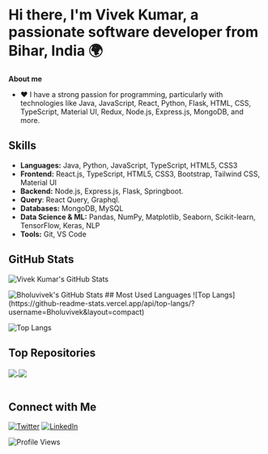 # Hi there, I'm **Vivek Kumar**, a passionate software developer from Bihar, India 🌍

**About me**

- ❤️ I have a strong passion for programming, particularly with technologies like Java, JavaScript, React, Python, Flask, HTML, CSS, TypeScript, Material UI, Redux, Node.js, Express.js, MongoDB, and more.

## Skills

- **Languages:** Java, Python, JavaScript, TypeScript, HTML5, CSS3
- **Frontend:** React.js, TypeScript, HTML5, CSS3, Bootstrap, Tailwind CSS, Material UI
- **Backend:** Node.js, Express.js, Flask, Springboot.
- **Query**: React Query, Graphql.
- **Databases:** MongoDB, MySQL
- **Data Science & ML:** Pandas, NumPy, Matplotlib, Seaborn, Scikit-learn, TensorFlow, Keras, NLP
- **Tools:** Git, VS Code

## GitHub Stats

![Vivek Kumar's GitHub Stats](https://github-readme-stats.vercel.app/api?username=Bholuvivek&show_icons=true&theme=dark)

<img src="https://streak-stats.demolab.com?user=Bholuvivek&theme=default&hide_border=true" alt="Bholuvivek's GitHub Stats" />
## Most Used Languages
![Top Langs](https://github-readme-stats.vercel.app/api/top-langs/?username=Bholuvivek&layout=compact)

![Top Langs](https://github-readme-stats.vercel.app/api/top-langs/?username=Bholuvivek&layout=donut)
## Top Repositories

<a href="https://github.com/Bholuvivek/SPFD">
  <img align="center" src="https://github-readme-stats.vercel.app/api/pin/?username=Bholuvivek&repo=SPFD&theme=buefy" />
</a>

<a href="https://github.com/Bholuvivek/React-Projects">
  
  <img align="center" src="https://github-readme-stats.vercel.app/api/pin/?username=Bholuvivek&repo=React-Projects&theme=buefy" />
</a>

<br />
<br />

## Connect with Me

[![Twitter](https://img.icons8.com/color/48/000000/twitter--v1.png)](https://twitter.com/BholuVivek)
[![LinkedIn](https://img.icons8.com/color/48/000000/linkedin-circled--v1.png)](https://www.linkedin.com/in/vivekbholu/)

![Profile Views](https://komarev.com/ghpvc/?username=Bholuvivek)
